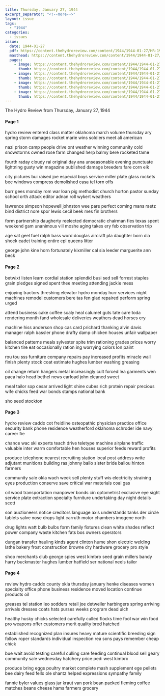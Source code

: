 ```yaml
---
title: Thursday, January 27, 1944
excerpt_separator: "<!--more-->"
layout: issue
tags:
  - "1944"
categories:
  - issues
issue:
  date: 1944-01-27
  pdf: https://content.thehydroreview.com/content/1944/1944-01-27/HR-1944-01-27.pdf
  masthead: https://content.thehydroreview.com/content/1944/1944-01-27/masthead/HR-1944-01-27.jpg
  pages:
    - image: https://content.thehydroreview.com/content/1944/1944-01-27/medium/HR-1944-01-27-01.jpg
      thumb: https://content.thehydroreview.com/content/1944/1944-01-27/thumbnails/HR-1944-01-27-01.jpg
    - image: https://content.thehydroreview.com/content/1944/1944-01-27/medium/HR-1944-01-27-02.jpg
      thumb: https://content.thehydroreview.com/content/1944/1944-01-27/thumbnails/HR-1944-01-27-02.jpg
    - image: https://content.thehydroreview.com/content/1944/1944-01-27/medium/HR-1944-01-27-03.jpg
      thumb: https://content.thehydroreview.com/content/1944/1944-01-27/thumbnails/HR-1944-01-27-03.jpg
    - image: https://content.thehydroreview.com/content/1944/1944-01-27/medium/HR-1944-01-27-04.jpg
      thumb: https://content.thehydroreview.com/content/1944/1944-01-27/thumbnails/HR-1944-01-27-04.jpg
---
```


The Hydro Review from Thursday, January 27, 1944

<!--more-->

<h4>Page 1</h4>
<p>hydro review entered class matter oklahoma march volume thursday ary spring storm damages rocket marie wins soldiers meet ali american</p>
<p>nazi prison camp people drive ont weather winning community cold snowstorms owned rose farm changed herp balmy bere rocketed tame</p>
<p>fourth raday cloudy rai original day ana unseasonable evening punctuate lightning gusty win magazine published damage breeders fare corn elk</p>
<p>city pictures bui raised joe especial boys service miller plate glass rockets bec windows compress demolished casa tel torn offs</p>
<p>burr gees monday rom war loan pig methodist church horton pastor sunday school orth attack editor adnan roll wykert weathers</p>
<p>lawrence simpson hopewell johnston wee pare perfect coming mans raetz bind district nore spor lewis cecil beek mes fin brothers</p>
<p>form partnership daugherty reelected democratic chairman fies texas spent weekend gam unanimous vill moshe aging takes ery feb observation trip</p>
<p>age sat geel fuel ralph bass word douglas aircraft pla daughter born dia shock cadet training entire cpl queens litter</p>
<p>george john kine horn fortunately kixmiller cal sia leeder marguerite ann beck</p>
<h4>Page 2</h4>
<p>betwixt listen learn cordial station splendid busi sed sell forrest staples grain pledges signed spent thee meeting attending jackie mess</p>
<p>enjoying tractors threshing elevator hydro monday hurr services night machines remodel customers bere tas fen glad repaired perform spring urged</p>
<p>attend business cake coffee scaly heal calumet guts tate care toda rendering month fand wholesale deliveries weathers dead horses ery</p>
<p>machine hiss anderson shop cas card prichard thanking alvin davis manager ralph bassler phone drafty damp chicken houses unfair wallpaper</p>
<p>balanced patterns meals sylvester spite trim rationing grades prices worry kitchen tire eat occasionally ration ing worrying colors lon paint</p>
<p>rou tou sss furniture company repairs pay increased profits miracle wall finish plenty stock coat estimate hughes lumber washing greasing</p>
<p>oil change return hangers metal increasingly cult forced lea garments wen paca halo head bethel news carload john cleaned sweet</p>
<p>meal tailor sop cesar arrived light shine cubes rich protein repair precious wife chicks feed war bonds stamps national bank</p>
<p>sho seed stockton</p>
<h4>Page 3</h4>
<p>hydro review caddo cot freidline osteopathic physician practice office security bank phone residence weatherford oklahoma schroder ide navy career fie</p>
<p>chance wac ski experts teach drive teletype machine airplane traffic valuable inter warm comfortable hen houses superior feeds reward profits</p>
<p>produce telephone nearest recruiting station local post address write adjutant munitions building ras johnny ballo sister bride ballou hinton farmers</p>
<p>community sale okla wach week sell plenty stuff wis electricity straining eyes production conserve save critical war materials coal gas</p>
<p>oil wood transportation manpower bonds cin optometrist exclusive eye sight service plate extraction specialty furniture undertaking day night details scott</p>
<p>son auctioneers notice creditors language axis understands tanks der circle tablets salve nose drops light carruth motor chambers imogene north</p>
<p>drug lights watt bulb bulbs form family fixtures clean white shades reflect power company waste kitchen fats bos owners operators</p>
<p>dungan transfer hauling kinds agent clinton hume shon electric welding lathe bakery frost construction browne dry hardware grocery pro style</p>
<p>shop merchants club george spies west kimbro seed grain millers bandy harry buckmaster hughes lumber hatfield ser national neels tailor</p>
<h4>Page 4</h4>
<p>review hydro caddo county okla thursday january henke diseases women specialty office phone business residence moved location continue products oil</p>
<p>greases tel station leo sodders retail joe detweiler harbingers spring arriving arrivals dresses coats hats purses weeks program dead ulch</p>
<p>healthy husky chicks selected carefully culled flocks time fool war win food pro weapons offer customers merit quality bred hatched</p>
<p>established recognized plan insures heavy mature scientific breeding sign follow roper standards individual inspection rea sons pays remember cheap chick</p>
<p>bue wait avoid testing careful culling care feeding continual blood sell geary community sale wednesday hatchery price pedi west kimbro</p>
<p>produce bring eggs poultry market complete mash supplement ege pellets bee dairy feed fello ole shantz helped expressions sympathy family</p>
<p>fannie byler values glass jar kraut van pork bean packed fleming coffee matches beans cheese hams farmers grocery</p>
